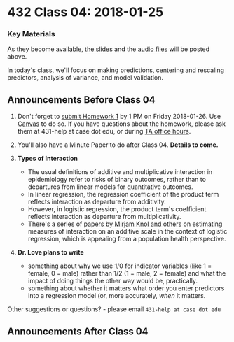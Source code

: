 # 432 Class 04: 2018-01-25

### Key Materials

As they become available, [the slides](https://github.com/THOMASELOVE/432-2018/tree/master/slides/class04) and the [audio files](https://github.com/THOMASELOVE/432-2018/tree/master/slides/class04) will be posted above.

In today's class, we'll focus on making predictions, centering and rescaling predictors, analysis of variance, and model validation.

## Announcements Before Class 04

1. Don't forget to [submit Homework 1](https://github.com/THOMASELOVE/432-2018/tree/master/assignments/hw1) by 1 PM on Friday 2018-01-26. Use [Canvas](https://canvas.case.edu) to do so. If you have questions about the homework, please ask them at 431-help at case dot edu, or during [TA office hours](https://github.com/THOMASELOVE/432-2018/blob/master/SCHEDULE.md#teaching-assistant-office-hours).

2. You'll also have a Minute Paper to do after Class 04. **Details to come.**

3. **Types of Interaction** 
    - The usual definitions of additive and multiplicative interaction in epidemiology refer to risks of binary outcomes, rather than to departures from linear models for quantitative outcomes.
    - In linear regression, the regression coefficient of the product term reflects interaction as departure from additivity. 
    - However, in logistic regression, the product term's coefficient reflects interaction as departure from multiplicativity. 
    - There's a series of [papers by Mirjam Knol and others](https://www.ncbi.nlm.nih.gov/pmc/articles/PMC3115067/) on estimating measures of interaction on an additive scale in the context of logistic regression, which is appealing from a population health perspective.

4. **Dr. Love plans to write** 
    - something about why we use 1/0 for indicator variables (like 1 = female, 0 = male) rather than 1/2 (1 = male, 2 = female) and what the impact of doing things the other way would be, practically.
    - something about whether it matters what order you enter predictors into a regression model (or, more accurately, *when* it matters.

Other suggestions or questions? - please email `431-help at case dot edu`

## Announcements After Class 04
